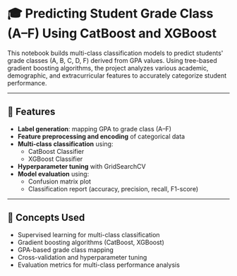 # 🎓 Predicting Student Grade Class (A–F) Using CatBoost and XGBoost

This notebook builds multi-class classification models to predict students' grade classes (A, B, C, D, F) derived from GPA values. Using tree-based gradient boosting algorithms, the project analyzes various academic, demographic, and extracurricular features to accurately categorize student performance.

---

## 🔧 Features

- **Label generation**: mapping GPA to grade class (A–F)
- **Feature preprocessing and encoding** of categorical data
- **Multi-class classification** using:
  - CatBoost Classifier
  - XGBoost Classifier
- **Hyperparameter tuning** with GridSearchCV
- **Model evaluation** using:
  - Confusion matrix plot
  - Classification report (accuracy, precision, recall, F1-score)

---

## 🧠 Concepts Used

- Supervised learning for multi-class classification
- Gradient boosting algorithms (CatBoost, XGBoost)
- GPA-based grade class mapping
- Cross-validation and hyperparameter tuning
- Evaluation metrics for multi-class performance analysis
